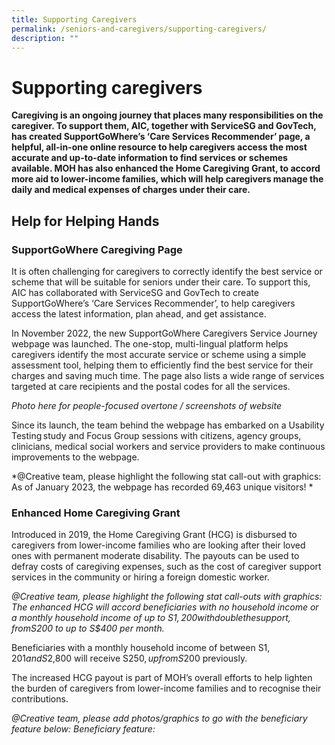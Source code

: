 ```yaml
---
title: Supporting Caregivers
permalink: /seniors-and-caregivers/supporting-caregivers/
description: ""
---
```

# Supporting caregivers
**Caregiving is an ongoing journey that places many responsibilities on the caregiver. To support them, AIC, together with ServiceSG and GovTech, has created SupportGoWhere’s ‘Care Services Recommender’ page, a helpful, all-in-one online resource to help caregivers access the most accurate and up-to-date information to find services or schemes available. MOH has also enhanced the Home Caregiving Grant, to accord more aid to lower-income families, which will help caregivers manage the daily and medical expenses of charges under their care.**

## Help for Helping Hands
### SupportGoWhere Caregiving Page
It is often challenging for caregivers to correctly identify the best service or scheme that will be suitable for seniors under their care. To support this, AIC has collaborated with ServiceSG and GovTech to create SupportGoWhere’s ‘Care Services Recommender’, to help caregivers access the latest information, plan ahead, and get assistance.

In November 2022, the new SupportGoWhere Caregivers Service Journey webpage was launched. The one-stop, multi-lingual platform helps caregivers identify the most accurate service or scheme using a simple assessment tool, helping them to efficiently find the best service for their charges and saving much time. The page also lists a wide range of services targeted at care recipients and the postal codes for all the services.

*Photo here for people-focused overtone / screenshots of website* 

Since its launch, the team behind the webpage has embarked on a Usability Testing study and Focus Group sessions with citizens, agency groups, clinicians, medical social workers and service providers to make continuous improvements to the webpage.

*@Creative team, please highlight the following stat call-out with graphics:
As of January 2023, the webpage has recorded 69,463 unique visitors!
*

### Enhanced Home Caregiving Grant
Introduced in 2019, the Home Caregiving Grant (HCG) is disbursed to caregivers from lower-income families who are looking after their loved ones with permanent moderate disability. The payouts can be used to defray costs of caregiving expenses, such as the cost of caregiver support services in the community or hiring a foreign domestic worker.

*@Creative team, please highlight the following stat call-outs with graphics:
The enhanced HCG will accord beneficiaries with no household income or a monthly household income of up to S$1,200 with double the support, from S$200 to up to S$400 per month.*

Beneficiaries with a monthly household income of between S$1,201 and S$2,800 will receive S$250, up from S$200 previously.

The increased HCG payout is part of MOH’s overall efforts to help lighten the burden of caregivers from lower-income families and to recognise their contributions. 

*@Creative team, please add photos/graphics to go with the beneficiary feature below:
Beneficiary feature:*